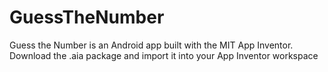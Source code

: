 # GuessTheNumber
Guess the Number is an Android app built with the MIT App Inventor. Download the .aia package and import it into your App Inventor workspace
